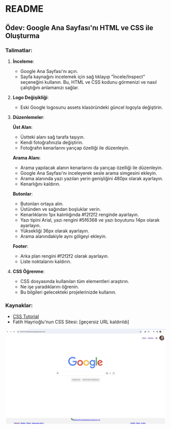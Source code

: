 # README

## Ödev: Google Ana Sayfası'nı HTML ve CSS ile Oluşturma

### Talimatlar:

1. **İnceleme**:
   - Google Ana Sayfası'nı açın.
   - Sayfa kaynağını incelemek için sağ tıklayıp "İncele/Inspect" seçeneğini kullanın. Bu, HTML ve CSS kodunu görmenizi ve nasıl çalıştığını anlamanızı sağlar.

2. **Logo Değişikliği**:
   - Eski Google logosunu assets klasöründeki güncel logoyla değiştirin.

3. **Düzenlemeler**:

   **Üst Alan**:
   - Üstteki alanı sağ tarafa taşıyın.
   - Kendi fotoğrafınızla değiştirin.
   - Fotoğrafın kenarlarını yarıçap özelliği ile düzenleyin.

   **Arama Alanı**:
   - Arama yapılacak alanın kenarlarını da yarıçap özelliği ile düzenleyin.
   - Google Ana Sayfası'nı inceleyerek sesle arama simgesini ekleyin.
   - Arama alanında yazı yazılan yerin genişliğini 480px olarak ayarlayın.
   - Kenarlığını kaldırın.

   **Butonlar**:
   - Butonları ortaya alın.
   - Üstünden ve sağından boşluklar verin.
   - Kenarlıklarını 1px kalınlığında #f2f2f2 renginde ayarlayın.
   - Yazı tipini Arial, yazı rengini #5f6368 ve yazı boyutunu 14px olarak ayarlayın.
   - Yüksekliği 36px olarak ayarlayın.
   - Arama alanındakiyle aynı gölgeyi ekleyin.

   **Footer**:
   - Arka plan rengini #f2f2f2 olarak ayarlayın.
   - Liste noktalarını kaldırın.

4. **CSS Öğrenme**:
   - CSS dosyasında kullanılan tüm elementleri araştırın.
   - Ne işe yaradıklarını öğrenin.
   - Bu bilgileri gelecekteki projelerinizde kullanın.

### Kaynaklar:

- [CSS Tutorial](https://www.w3schools.com/css/)
- Fatih Hayrioğlu'nun CSS Sitesi: [geçersiz URL kaldırıldı]


![Örnek Resim](google.png)

